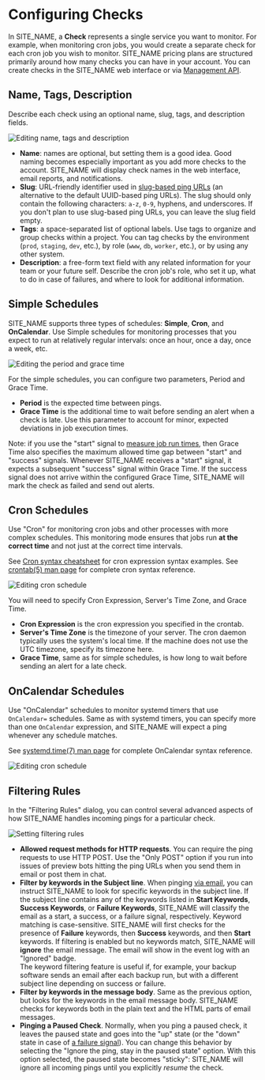 # Configuring Checks

In SITE_NAME, a **Check** represents a single service you want to
monitor. For example, when monitoring cron jobs, you would create a separate check for
each cron job you wish to monitor. SITE_NAME pricing plans are structured primarily
around how many checks you can have in your account. You can create checks
in the SITE_NAME web interface or via [Management API](../api/).

## Name, Tags, Description

Describe each check using an optional name, slug, tags, and description fields.

![Editing name, tags and description](IMG_URL/edit_name.png)

* **Name**: names are optional, but setting them is a good idea.
Good naming becomes especially important as you add more checks to the
account. SITE_NAME will display check names in the web interface, email reports,
and notifications.
* **Slug**: URL-friendly identifier used in [slug-based ping URLs](../http_api/#success-slug)
(an alternative to the default UUID-based ping URLs). The slug should only contain the
following characters: `a-z`, `0-9`, hyphens, and underscores. If you don't plan to use
slug-based ping URLs, you can leave the slug field empty.
* **Tags**: a space-separated list of optional labels. Use tags to organize and group
checks within a project. You can tag checks by the environment
(`prod`, `staging`, `dev`, etc.), by role (`www`, `db`, `worker`, etc.), or by using
any other system.
* **Description**: a free-form text field with any related information for your team
or your future self. Describe the cron job's role, who set it up, what to do in
case of failures, and where to look for additional information.

## Simple Schedules

SITE_NAME supports three types of schedules: **Simple**, **Cron**, and **OnCalendar**.
Use Simple schedules for monitoring processes that you expect to run at relatively
regular intervals: once an hour, once a day, once a week, etc.

![Editing the period and grace time](IMG_URL/edit_simple_schedule.png)

For the simple schedules, you can configure two parameters, Period and Grace Time.

* **Period** is the expected time between pings.
* **Grace Time** is the additional time to wait before sending an alert when a check
is late. Use this parameter to account for minor, expected deviations in job
execution times.

Note: if you use the "start" signal to [measure job run times](../measuring_script_run_time/),
then Grace Time also specifies the maximum allowed time gap between "start" and
"success" signals. Whenever SITE_NAME receives a "start" signal, it expects a subsequent 
"success" signal within Grace Time. If the success signal does not arrive within the 
configured Grace Time, SITE_NAME will mark the check as failed and send out alerts.

## Cron Schedules

Use "Cron" for monitoring cron jobs and other processes with more complex schedules.
This monitoring mode ensures that jobs run **at the correct time** and not just at
the correct time intervals.

See [Cron syntax cheatsheet](../cron/) for cron expression syntax examples.
See [crontab(5) man page](https://www.man7.org/linux/man-pages/man5/crontab.5.html)
for complete cron syntax reference.

![Editing cron schedule](IMG_URL/edit_cron_schedule.png)

You will need to specify Cron Expression, Server's Time Zone, and Grace Time.

* **Cron Expression** is the cron expression you specified in the crontab.
* **Server's Time Zone** is the timezone of your server. The cron daemon typically uses
the system's local time. If the machine does not use the UTC timezone, specify its
timezone here.
* **Grace Time**, same as for simple schedules, is how long to wait before sending an
alert for a late check.

## OnCalendar Schedules

Use "OnCalendar" schedules to monitor systemd timers that use `OnCalendar=` schedules.
Same as with systemd timers, you can specify more than one `OnCalendar` expression,
and SITE_NAME will expect a ping whenever any schedule matches.

See [systemd.time(7) man page](https://www.man7.org/linux/man-pages/man7/systemd.time.7.html#CALENDAR_EVENTS)
for complete OnCalendar syntax reference.

![Editing cron schedule](IMG_URL/edit_oncalendar_schedule.png)

## Filtering Rules

In the "Filtering Rules" dialog, you can control several advanced aspects of
how SITE_NAME handles incoming pings for a particular check.

![Setting filtering rules](IMG_URL/filtering_rules.png)

* **Allowed request methods for HTTP requests**. You can require the ping
requests to use HTTP POST. Use the "Only POST" option if you run into issues of
preview bots hitting the ping URLs when you send them in email or post them in chat.
* **Filter by keywords in the Subject line**. When pinging [via email](../email/),
you can instruct SITE_NAME to look for specific keywords in the subject line. If the
subject line contains any of the keywords listed in **Start Keywords**,
**Success Keywords**, or **Failure Keywords**, SITE_NAME will classify the email as
a start, a success, or a failure signal, respectively. Keyword matching is case-sensitive.
SITE_NAME will first checks for the presence of **Failure** keywords, then **Success**
keywords, and then **Start** keywords. If filtering is enabled but no keywords
match, SITE_NAME will **ignore** the email message. The email will show in the event log
with an "Ignored" badge.<br>The keyword filtering feature is useful if, for example,
your backup  software sends an email after each backup run, but with a different subject
line depending on success or failure.
* **Filter by keywords in the message body**. Same as the previous option, but
looks for the keywords in the email message body. SITE_NAME checks for keywords both in
the plain text and the HTML parts of email messages.
* **Pinging a Paused Check**. Normally, when you ping a paused check, it leaves the
paused state and goes into the "up" state (or the "down" state
in case of [a failure signal](../signaling_failures/)).
You can change this behavior by selecting the "Ignore the ping, stay in
the paused state" option. With this option selected, the paused state becomes "sticky":
SITE_NAME will ignore all incoming pings until you explicitly *resume* the check.
